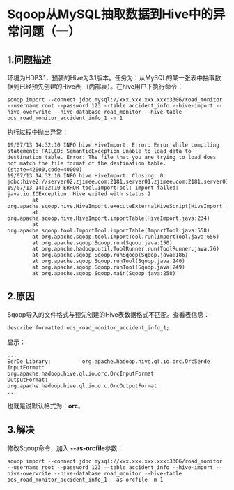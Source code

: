 Sqoop从MySQL抽取数据到Hive中的异常问题（一）
=================================================================================
## 1.问题描述
环境为HDP3.1，预装的Hive为3.1版本。任务为：从MySQL的某一张表中抽取数据到已经预先创建的Hive表
（内部表）。在hive用户下执行命令：
```shell
sqoop import --connect jdbc:mysql://xxx.xxx.xxx.xxx:3306/road_monitor --username root --password 123 --table accident_info --hive-import --hive-overwrite --hive-database road_monitor --hive-table ods_road_monitor_accident_info_1 -m 1
```
执行过程中抛出异常：
```
19/07/13 14:32:10 INFO hive.HiveImport: Error: Error while compiling statement: FAILED: SemanticException Unable to load data to destination table. Error: The file that you are trying to load does not match the file format of the destination table. (state=42000,code=40000)
19/07/13 14:32:10 INFO hive.HiveImport: Closing: 0: jdbc:hive2://server02.zjimee.com:2181,server01.zjimee.com:2181,server03.zjimee.com:2181/default;password=hive;serviceDiscoveryMode=zooKeeper;user=hive;zooKeeperNamespace=hiveserver2
19/07/13 14:32:10 ERROR tool.ImportTool: Import failed: java.io.IOException: Hive exited with status 2
        at org.apache.sqoop.hive.HiveImport.executeExternalHiveScript(HiveImport.java:299)
        at org.apache.sqoop.hive.HiveImport.importTable(HiveImport.java:234)
        at org.apache.sqoop.tool.ImportTool.importTable(ImportTool.java:558)
        at org.apache.sqoop.tool.ImportTool.run(ImportTool.java:656)
        at org.apache.sqoop.Sqoop.run(Sqoop.java:150)
        at org.apache.hadoop.util.ToolRunner.run(ToolRunner.java:76)
        at org.apache.sqoop.Sqoop.runSqoop(Sqoop.java:186)
        at org.apache.sqoop.Sqoop.runTool(Sqoop.java:240)
        at org.apache.sqoop.Sqoop.runTool(Sqoop.java:249)
        at org.apache.sqoop.Sqoop.main(Sqoop.java:258)
```

## 2.原因
Sqoop导入的文件格式与预先创建的Hive表数据格式不匹配。查看表信息：
```sql
describe formatted ods_road_monitor_accident_info_1;
```
显示：
```
...
SerDe Library:      	org.apache.hadoop.hive.ql.io.orc.OrcSerde	
InputFormat:        	org.apache.hadoop.hive.ql.io.orc.OrcInputFormat	
OutputFormat:       	org.apache.hadoop.hive.ql.io.orc.OrcOutputFormat	
...
```
也就是说默认格式为：**orc**。

## 3.解决
修改Sqoop命令，加入 **--as-orcfile**参数：
```shell
sqoop import --connect jdbc:mysql://xxx.xxx.xxx.xxx:3306/road_monitor --username root --password 123 --table accident_info --hive-import --hive-overwrite --hive-database road_monitor --hive-table ods_road_monitor_accident_info_1 --as-orcfile -m 1
```